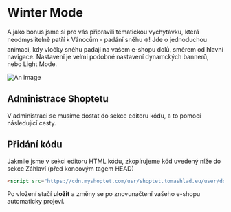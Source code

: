 # Winter Mode

A jako bonus jsme si pro vás připravili tématickou vychytávku, která neodmyslitelně patří k Vánocům - padání sněhu ❄️! Jde o jednoduchou animaci, kdy vločky sněhu padají na vašem e-shopu dolů, směrem od hlavní navigace. Nastavení je velmi podobné nastavení dynamckých bannerů, nebo Light Mode.

![An image](https://ik.imagekit.io/alexborecky/shoptetak/Doplnky/Celestin/winter_mode_tTjDLwjhvq29.png)

## Administrace Shoptetu
V administraci se musíme dostat do sekce editoru kódu, a to pomocí následující cesty.

<Box-TextBox 
    :msg="msg"
/>

## Přidání kódu
Jakmile jsme v sekci editoru HTML kódu, zkopírujeme kód uvedený níže do sekce Záhlaví (před koncovým tagem HEAD)

```html
<script src="https://cdn.myshoptet.com/usr/shoptet.tomashlad.eu/user/documents/extras/celestin/snow.js"></script>
```
Po vložení stačí <b>uložit</b> a změny se po znovunačtení vašeho e-shopu automaticky projeví.

<script>
export default {
    data () {
        return {
            msg: 'Administrace > VZHLED A OBSAH > Editor > HTML Kód'
        }
    }
}
</script>